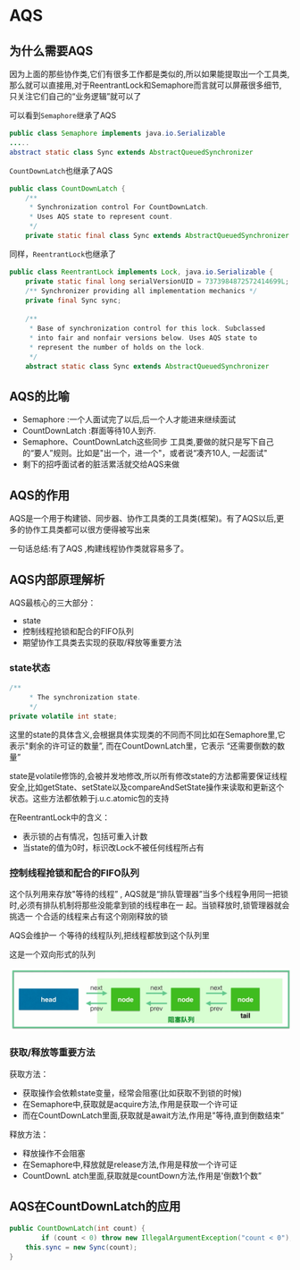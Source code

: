 # AQS

## 为什么需要AQS

因为上面的那些协作类,它们有很多工作都是类似的,所以如果能提取出一个工具类,那么就可以直接用,对于ReentrantLock和Semaphore而言就可以屏蔽很多细节, 只关注它们自己的“业务逻辑”就可以了



可以看到`Semaphore`继承了AQS

```java
public class Semaphore implements java.io.Serializable
.....
abstract static class Sync extends AbstractQueuedSynchronizer
```



`CountDownLatch`也继承了AQS

```java
public class CountDownLatch {
    /**
     * Synchronization control For CountDownLatch.
     * Uses AQS state to represent count.
     */
    private static final class Sync extends AbstractQueuedSynchronizer
```



同样，`ReentrantLock`也继承了

```java
public class ReentrantLock implements Lock, java.io.Serializable {
    private static final long serialVersionUID = 7373984872572414699L;
    /** Synchronizer providing all implementation mechanics */
    private final Sync sync;

    /**
     * Base of synchronization control for this lock. Subclassed
     * into fair and nonfair versions below. Uses AQS state to
     * represent the number of holds on the lock.
     */
    abstract static class Sync extends AbstractQueuedSynchronizer
```



## AQS的比喻

* Semaphore :一个人面试完了以后,后一个人才能进来继续面试
* CountDownLatch :群面等待10人到齐.
* Semaphore、CountDownLatch这些同步 工具类,要做的就只是写下自己的“要人”规则。比如是"出一个，进一个"，或者说“凑齐10人, 一起面试"
* 剩下的招呼面试者的脏活累活就交给AQS来做



## AQS的作用

AQS是一个用于构建锁、同步器、协作工具类的工具类(框架)。有了AQS以后,更多的协作工具类都可以很方便得被写出来

一句话总结:有了AQS ,构建线程协作类就容易多了。



## AQS内部原理解析

AQS最核心的三大部分：

* state
* 控制线程抢锁和配合的FIFO队列
* 期望协作工具类去实现的获取/释放等重要方法



### state状态

```java
/**
     * The synchronization state.
     */
private volatile int state;
```

这里的state的具体含义,会根据具体实现类的不同而不同比如在Semaphore里,它表示"剩余的许可证的数量”, 而在CountDownLatch里，它表示 “还需要倒数的数量”

state是volatile修饰的,会被并发地修改,所以所有修改state的方法都需要保证线程安全,比如getState、setState以及compareAndSetState操作来读取和更新这个状态。这些方法都依赖于j.u.c.atomic包的支持



在ReentrantLock中的含义：

* 表示锁的占有情况，包括可重入计数
* 当state的值为0时，标识改Lock不被任何线程所占有





### 控制线程抢锁和配合的FIFO队列

这个队列用来存放"等待的线程” , AQS就是“排队管理器”当多个线程争用同一把锁时,必须有排队机制将那些没能拿到锁的线程串在一 起。当锁释放时,锁管理器就会挑选一 个合适的线程来占有这个刚刚释放的锁

AQS会维护一 个等待的线程队列,把线程都放到这个队列里

这是一个双向形式的队列

![](../../images/20220404123142.png)



### 获取/释放等重要方法

获取方法：

* 获取操作会依赖state变量，经常会阻塞(比如获取不到锁的时候)
* 在Semaphore中,获取就是acquire方法,作用是获取一个许可证
* 而在CountDownLatch里面,获取就是await方法,作用是"等待,直到倒数结束”



释放方法：

* 释放操作不会阻塞
* 在Semaphore中,释放就是release方法,作用是释放一个许可证
* CountDownL atch里面,获取就是countDown方法,作用是'倒数1个数”



## AQS在CountDownLatch的应用

```java
public CountDownLatch(int count) {
        if (count < 0) throw new IllegalArgumentException("count < 0");
    this.sync = new Sync(count);
}
```

